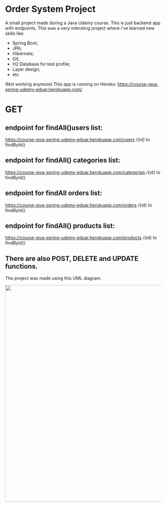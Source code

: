 # Order System Project

A small project made during a Java Udemy course. This is just backend app with endpoints.
This was a very intersting project where i've learned new skills like
- Spring Boot;
- JPA;
- Hibernate;
- Git;
- H2 Database for test profile;
- Layer design;
- etc

(Not working anymore)
This app is running on Heroku: https://course-java-spring-udemy-eduar.herokuapp.com/

# GET
## endpoint for findAll()users list: 
https://course-java-spring-udemy-eduar.herokuapp.com/users /{id} to findById()

## endpoint for findAll() categories list:
https://course-java-spring-udemy-eduar.herokuapp.com/categories /{id} to findById()

## endpoint for findAll orders list: 
https://course-java-spring-udemy-eduar.herokuapp.com/orders /{id} to findById()

## endpoint for findAll() products list: 
https://course-java-spring-udemy-eduar.herokuapp.com/products /{id} to findById()

## There are also POST, DELETE and UPDATE functions.


The project was made using this UML diagram.

<div align="center">
<img src="https://github.com/eduardothomazi/Spring-First-Project/blob/main/src/main/resources/uml.png" width="700px" />
</div>
